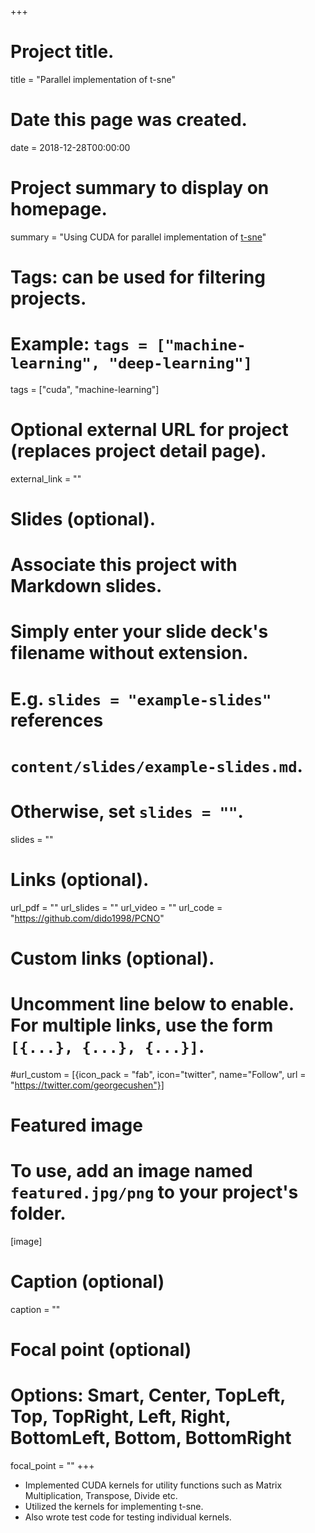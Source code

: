 +++
# Project title.
title = "Parallel implementation of t-sne"

# Date this page was created.
date = 2018-12-28T00:00:00

# Project summary to display on homepage.
summary = "Using CUDA for parallel implementation of <a href = "https://lvdmaaten.github.io/publications/papers/JMLR_2008.pdf" target = "_blank">t-sne</a>"

# Tags: can be used for filtering projects.
# Example: `tags = ["machine-learning", "deep-learning"]`
tags = ["cuda", "machine-learning"]

# Optional external URL for project (replaces project detail page).
external_link = ""

# Slides (optional).
#   Associate this project with Markdown slides.
#   Simply enter your slide deck's filename without extension.
#   E.g. `slides = "example-slides"` references 
#   `content/slides/example-slides.md`.
#   Otherwise, set `slides = ""`.
slides = ""

# Links (optional).
url_pdf = ""
url_slides = ""
url_video = ""
url_code = "https://github.com/dido1998/PCNO"

# Custom links (optional).
#   Uncomment line below to enable. For multiple links, use the form `[{...}, {...}, {...}]`.
#url_custom = [{icon_pack = "fab", icon="twitter", name="Follow", url = "https://twitter.com/georgecushen"}]

# Featured image
# To use, add an image named `featured.jpg/png` to your project's folder. 
[image]
  # Caption (optional)
  caption = ""
  
  # Focal point (optional)
  # Options: Smart, Center, TopLeft, Top, TopRight, Left, Right, BottomLeft, Bottom, BottomRight
  focal_point = ""
+++

<ul>
<li> Implemented CUDA kernels for utility functions such as Matrix Multiplication, Transpose, Divide etc.</li>
<li> Utilized the kernels for implementing t-sne.</li>
<li> Also wrote test code for testing individual kernels.</li> 

</ul>
